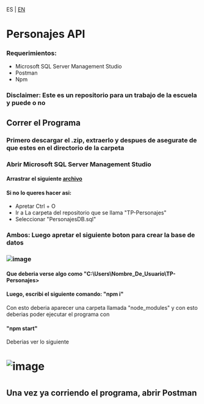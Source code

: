 ES | [EN](EN_README.md)

# Personajes API
### Requerimientos: 

- Microsoft SQL Server Management Studio
- Postman
- Npm
  
### Disclaimer: Este es un repositorio para un trabajo de la escuela y puede o no 

## Correr el Programa

### Primero descargar el .zip, extraerlo y despues de asegurate de que estes en el directorio de la carpeta

### Abrir Microsoft SQL Server Management Studio

#### Arrastrar el siguiente [archivo](DB)

#### Si no lo queres hacer asi:

- Apretar Ctrl + O
- Ir a La carpeta del repositorio que se llama "TP-Personajes"
- Seleccionar "PersonajesDB.sql"

### Ambos: Luego apretar el siguiente boton para crear la base de datos
### ![image](https://github.com/siathers/TP-Personajes/assets/105530043/6fe4be5e-ea8a-460d-9bc1-fd6f0ca55046)


#### Que deberia verse algo como "C:\Users\Nombre_De_Usuario\TP-Personajes>
#### Luego, escribi el siguiente comando: "npm i"

Con esto deberia aparecer una carpeta llamada "node_modules" y con esto deberias poder ejecutar el programa con
#### "npm start"

Deberias ver lo siguiente 

# ![image](https://github.com/siathers/TP-Personajes/assets/105530043/b12fbd9c-aa95-4869-a9b6-d635f157f0ac)

#

## Una vez ya corriendo el programa, abrir Postman

